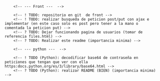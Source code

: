         <!-- --- Front ---  -->

        <!-- ! TODO: repositorio en git  de front -->
        <!-- ! TODO: realizar busqueda de peticion post/put con ajax e implementar (en este caso solo es post pero tener a la mano o comentada la peticion put) -->
        <!-- ? TODO: Dejar funcionando pagina de usuarios (tomar de referencia files.html) -->
        <!-- ? TODO: Realizar este readme (importancia minima) -->

        <!-- --- python ---  -->

        <!-- ! TODO (Python): decodificar base64 de contraseña en peticiones que tengan que ver con ella https:docs.python.org/es/3/library/base64.html -->
        <!-- ? TODO (Python): realizar README (BIEN) (importancia minima) -->